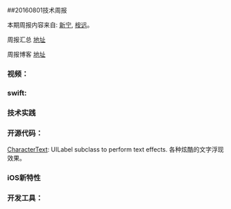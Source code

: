 
##20160801技术周报

本期周报内容来自: [新宁](https://github.com/SSSSSSnail), [桉远](https://github.com/AnYuan)。

周报汇总 [地址](https://github.com/BaiduHiDeviOS/iOS-Tech-Weekly)

周报博客 [地址](http://baiduhidevios.github.io/)


### 视频：



### swift:





### 技术实践




### 开源代码：

[CharacterText](https://github.com/android1989/CharacterText): UILabel subclass to perform text effects. 各种炫酷的文字浮现效果。

### iOS新特性





### 开发工具：
